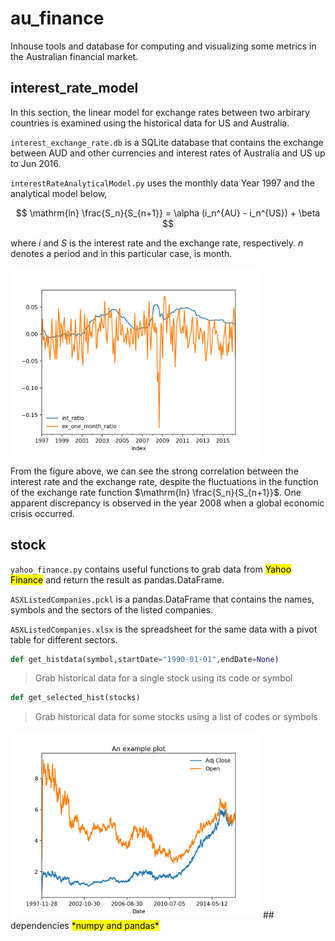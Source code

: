 # au\_finance
Inhouse tools and database for computing and visualizing some metrics in the Australian financial market.

## interest\_rate\_model

In this section, the linear model for exchange rates between two arbirary countries is examined using the historical data for US and Australia.

`interest_exchange_rate.db` is a SQLite database that contains the exchange between AUD and other currencies and interest rates of Australia and US up to Jun 2016.

`interestRateAnalyticalModel.py` uses the monthly data Year 1997 and the analytical model below,

$$ \mathrm{ln} \frac{S_n}{S_{n+1}} = \alpha (i_n^{AU} - i_n^{US}) + \beta $$

where $i$ and $S$ is the interest rate and the exchange rate, respectively. $n$ denotes a period and in this particular case, is month.

<img src="interest_exchange_rate.png" width=400>

From the figure above, we can see the strong correlation between the interest rate and the exchange rate, despite the fluctuations in the function of the exchange rate function $\mathrm{ln} \frac{S_n}{S_{n+1}}$. One apparent discrepancy is observed in the year 2008 when a global economic crisis occurred.

## stock

`yahoo_finance.py` contains useful functions to grab data from <mark>Yahoo Finance</mark> and return the result as pandas.DataFrame.

`ASXListedCompanies.pckl` is a pandas.DataFrame that contains the names, symbols and the sectors of the listed companies.

`ASXListedCompanies.xlsx` is the spreadsheet for the same data with a pivot table for different sectors.

```python
def get_histdata(symbol,startDate="1990-01-01",endDate=None)
```
> Grab historical data for a single stock using its code or symbol

```python
def get_selected_hist(stocks)
```
> Grab historical data for some stocks using a list of codes or symbols

<img src="example_plot.png" width=400>
## dependencies
<mark>*numpy and pandas*</mark>
